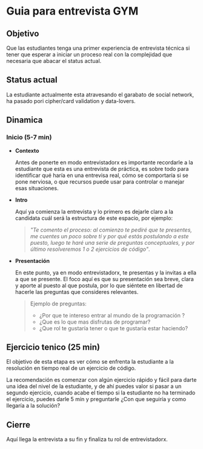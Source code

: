 # Guia para entrevista GYM

## Objetivo

Que las estudiantes tenga una primer experiencia de entrevista técnica si tener
que esperar a iniciar un proceso real
con la complejidad que necesaria que abacar el status actual.

## Status actual

La estudiante actualmente esta atravesando el garabato de social network, ha
pasado pori cipher/card validation y data-lovers.

## Dinamica

### Inicio (5-7 min)

- **Contexto**

  Antes de ponerte en modo entrevistadorx es importante recordarle a la
  estudiante que esta es una entrevista de práctica, es sobre todo para
  identificar qué haría en una entrevisa real, cómo se comportaría si se pone
  nerviosa, o que recursos puede usar para controlar o manejar esas situaciones.

- **Intro**

  Aquí ya comienza la entrevista y lo primero es dejarle claro a la candidata
  cuál será la estructura de este espacio, por ejemplo:
  
  > _"Te comento el proceso: al comienzo te pediré que te presentes, me cuentes
  un poco sobre tí y por qué estás postulando a este puesto, luego te haré una
  serie de preguntas conceptuales, y por último resolveremos 1 o 2 ejercicios de
  código"_.

- **Presentación**

  En este punto, ya en modo entrevistadorx, te presentas y la invitas a ella a
  que se presente. El foco aquí es que su presentación sea breve, clara y aporte
  al puesto al que postula, por lo que siéntete en libertad de hacerle las
  preguntas que consideres relevantes.
  
  > Ejemplo de preguntas:
  >
  > - ¿Por que te intereso entrar al mundo de la programación ?
  > - ¿Que es lo que mas disfrutas de programar?
  > - ¿Que rol te gustaría tener o que te gustaría estar haciendo?
  
## Ejercicio tenico (25 min)

  El objetivo de esta etapa es ver cómo se enfrenta la estudiante a la
  resolución en tiempo real de un ejercicio de código.
  
  La recomendación es comenzar con algún ejercicio rápido y fácil para darte una
  idea del nivel de la estudiante, y de ahí puedes valor si pasar a un segundo ejercicio,
  cuando acabe el tiempo si la estudiante no ha terminado el ejercicio,
  puedes darle 5 min y preguntarle ¿Con que seguiría y  como llegaría a la solución?
  
## Cierre
  
  Aquí llega la entrevista a su fin y finaliza tu rol de entrevistadorx.
